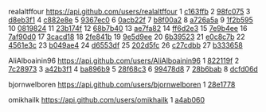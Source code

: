
realaltffour https://api.github.com/users/realaltffour
1 [c163ffb](https://github.com/realaltffour/GraphSolver/commit/c163ffb055f6abdad9ed1a9761ff0ac0768a7a53)
2 [98fc075](https://github.com/realaltffour/GraphSolver/commit/98fc075167dc3dee6e9633cd9e429bbe89b55c1c)
3 [d8eb3f1](https://github.com/realaltffour/GraphSolver/commit/d8eb3f1b08da23278d312b4d93f6fcd699e3314a)
4 [c882e8e](https://github.com/realaltffour/GraphSolver/commit/c882e8e7b9afccfd6b9ee04dc15fe42e5c1babb1)
5 [9367ec0](https://github.com/realaltffour/GraphSolver/commit/9367ec0d5f4412cf868dc7f1298c48bb6ac0c822)
6 [0acb22f](https://github.com/realaltffour/GraphSolver/commit/0acb22f2d8290e1740325a3b68e6c2684670673e)
7 [b8f00a2](https://github.com/realaltffour/GraphSolver/commit/b8f00a2368e86ddad472358ec4d962ff236341a9)
8 [a726a5a](https://github.com/realaltffour/GraphSolver/commit/a726a5a75839923d406adaeab6fe3c6fecbb3788)
9 [1f2b595](https://github.com/realaltffour/GraphSolver/commit/1f2b59548ce94bdb164251447a7b72a5ce3314f7)
10 [0819824](https://github.com/realaltffour/GraphSolver/commit/0819824228dea65e4ca74184571329d30951708e)
11 [23b174f](https://github.com/realaltffour/GraphSolver/commit/23b174f652171ab18deeffb0a2af0dbad071fec8)
12 [68b7b40](https://github.com/realaltffour/GraphSolver/commit/68b7b40e01e879d171a883a81d471854e9e5a4c9)
13 [ae7fa82](https://github.com/realaltffour/GraphSolver/commit/ae7fa822f31e7c191c58f403bff83f7418643124)
14 [ff6d2e3](https://github.com/realaltffour/GraphSolver/commit/ff6d2e3e3ce9a8a45695f051934eb78d98378c02)
15 [7e9b4ee](https://github.com/realaltffour/GraphSolver/commit/7e9b4ee193db96e2fe6c295e02d4d3b7430cd291)
16 [7af90d0](https://github.com/realaltffour/GraphSolver/commit/7af90d078c0765cd5d0b9ede4b29aa00c0d78b90)
17 [3cacd18](https://github.com/realaltffour/GraphSolver/commit/3cacd18ef2a83ecd6398eb9853f24b51a8f6d1fd)
18 [2fe841b](https://github.com/realaltffour/GraphSolver/commit/2fe841b9f3a8c51d1c2edb9c945b78dba7cc7e3e)
19 [9e5d9ee](https://github.com/realaltffour/GraphSolver/commit/9e5d9eea96399d597a22495946a303d64c2c44d0)
20 [6b39523](https://github.com/realaltffour/GraphSolver/commit/6b39523405ced8a7ea230658a42eb86d14d54e2e)
21 [e0c8c7b](https://github.com/realaltffour/GraphSolver/commit/e0c8c7bb7d60bf7abebaf3cced430f2c784cd6e3)
22 [4561e3c](https://github.com/realaltffour/GraphSolver/commit/4561e3ca89b51b6990dd8231a35744a883ce25f1)
23 [b049ae4](https://github.com/realaltffour/GraphSolver/commit/b049ae4fc60ff46c49636e05308af8c8684e3282)
24 [d6553df](https://github.com/realaltffour/GraphSolver/commit/d6553df032e4d2b74d55ba4507b890af2e92cda3)
25 [202d5fc](https://github.com/realaltffour/GraphSolver/commit/202d5fc408c18c735a2e06b8329c10a4de75c5d9)
26 [c27cdbb](https://github.com/realaltffour/GraphSolver/commit/c27cdbb2a1fa6f4890773ca735269f6eaa71ec37)
27 [b333658](https://github.com/realaltffour/GraphSolver/commit/b3336586107131253861584ea99bd2ff2e9e4636)

AliAlboainin96 https://api.github.com/users/AliAlboainin96
1 [822119f](https://github.com/realaltffour/GraphSolver/commit/822119f18a4079759e5004cd67cd00818bc43fed)
2 [7c28973](https://github.com/realaltffour/GraphSolver/commit/7c289737ae450b958cfd05037fb86e59a8c2d860)
3 [a42b3f1](https://github.com/realaltffour/GraphSolver/commit/a42b3f1f2d953662196e1b378e668a6e009364ca)
4 [ba896b9](https://github.com/realaltffour/GraphSolver/commit/ba896b95ab65b18a323a7dd492acd4dfb86e265c)
5 [28f68c3](https://github.com/realaltffour/GraphSolver/commit/28f68c32cc4e2d0cab5ae0a35e98a5ab0f3e10bd)
6 [99478d8](https://github.com/realaltffour/GraphSolver/commit/99478d8fb71a6162cf3f0e1ba72c786752faf20d)
7 [28b6bab](https://github.com/realaltffour/GraphSolver/commit/28b6bab87b972e98722374b9131a81d6aac97a13)
8 [dcfd06d](https://github.com/realaltffour/GraphSolver/commit/dcfd06d34320680ec770b7688160514fe3ef5f94)

bjornwelboren https://api.github.com/users/bjornwelboren
1 [28e1778](https://github.com/realaltffour/GraphSolver/commit/28e177849363803e08ebb7d880bdbd7a599dba8e)

omikhailk https://api.github.com/users/omikhailk
1 [a4ab060](https://github.com/realaltffour/GraphSolver/commit/a4ab06083c53133bcffa0d63ab09ebc0f4ad3252)
